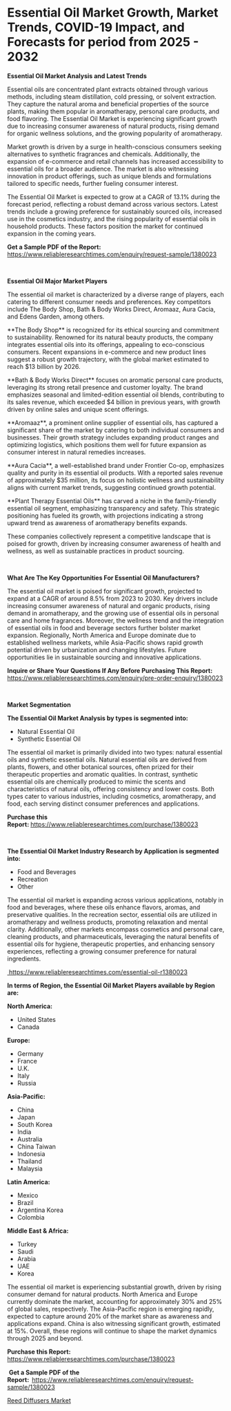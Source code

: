 <p><h1>Essential Oil Market Growth, Market Trends, COVID-19 Impact, and Forecasts for period from 2025 - 2032</h1></p><p><strong>Essential Oil Market Analysis and Latest Trends</strong></p>
<p><p>Essential oils are concentrated plant extracts obtained through various methods, including steam distillation, cold pressing, or solvent extraction. They capture the natural aroma and beneficial properties of the source plants, making them popular in aromatherapy, personal care products, and food flavoring. The Essential Oil Market is experiencing significant growth due to increasing consumer awareness of natural products, rising demand for organic wellness solutions, and the growing popularity of aromatherapy.</p><p>Market growth is driven by a surge in health-conscious consumers seeking alternatives to synthetic fragrances and chemicals. Additionally, the expansion of e-commerce and retail channels has increased accessibility to essential oils for a broader audience. The market is also witnessing innovation in product offerings, such as unique blends and formulations tailored to specific needs, further fueling consumer interest.</p><p>The Essential Oil Market is expected to grow at a CAGR of 13.1% during the forecast period, reflecting a robust demand across various sectors. Latest trends include a growing preference for sustainably sourced oils, increased use in the cosmetics industry, and the rising popularity of essential oils in household products. These factors position the market for continued expansion in the coming years.</p></p>
<p><strong>Get a Sample PDF of the Report:&nbsp;</strong> <a href="https://www.reliableresearchtimes.com/enquiry/request-sample/1380023?utm_campaign=3576&utm_medium=2&utm_source=Github&utm_content=ia&utm_term=05042025&utm_id=essential-oil">https://www.reliableresearchtimes.com/enquiry/request-sample/1380023</a></p>
<p>&nbsp;</p>
<p><strong>Essential Oil Major Market Players</strong></p>
<p><p>The essential oil market is characterized by a diverse range of players, each catering to different consumer needs and preferences. Key competitors include The Body Shop, Bath & Body Works Direct, Aromaaz, Aura Cacia, and Edens Garden, among others.</p><p>**The Body Shop** is recognized for its ethical sourcing and commitment to sustainability. Renowned for its natural beauty products, the company integrates essential oils into its offerings, appealing to eco-conscious consumers. Recent expansions in e-commerce and new product lines suggest a robust growth trajectory, with the global market estimated to reach $13 billion by 2026.</p><p>**Bath & Body Works Direct** focuses on aromatic personal care products, leveraging its strong retail presence and customer loyalty. The brand emphasizes seasonal and limited-edition essential oil blends, contributing to its sales revenue, which exceeded $4 billion in previous years, with growth driven by online sales and unique scent offerings.</p><p>**Aromaaz**, a prominent online supplier of essential oils, has captured a significant share of the market by catering to both individual consumers and businesses. Their growth strategy includes expanding product ranges and optimizing logistics, which positions them well for future expansion as consumer interest in natural remedies increases.</p><p>**Aura Cacia**, a well-established brand under Frontier Co-op, emphasizes quality and purity in its essential oil products. With a reported sales revenue of approximately $35 million, its focus on holistic wellness and sustainability aligns with current market trends, suggesting continued growth potential.</p><p>**Plant Therapy Essential Oils** has carved a niche in the family-friendly essential oil segment, emphasizing transparency and safety. This strategic positioning has fueled its growth, with projections indicating a strong upward trend as awareness of aromatherapy benefits expands.</p><p>These companies collectively represent a competitive landscape that is poised for growth, driven by increasing consumer awareness of health and wellness, as well as sustainable practices in product sourcing.</p></p>
<p>&nbsp;</p>
<p><strong>What Are The Key Opportunities For Essential Oil Manufacturers?</strong></p>
<p><p>The essential oil market is poised for significant growth, projected to expand at a CAGR of around 8.5% from 2023 to 2030. Key drivers include increasing consumer awareness of natural and organic products, rising demand in aromatherapy, and the growing use of essential oils in personal care and home fragrances. Moreover, the wellness trend and the integration of essential oils in food and beverage sectors further bolster market expansion. Regionally, North America and Europe dominate due to established wellness markets, while Asia-Pacific shows rapid growth potential driven by urbanization and changing lifestyles. Future opportunities lie in sustainable sourcing and innovative applications.</p></p>
<p><strong>Inquire or Share Your Questions If Any Before Purchasing This Report:</strong> <a href="https://www.reliableresearchtimes.com/enquiry/pre-order-enquiry/1380023?utm_campaign=3576&utm_medium=2&utm_source=Github&utm_content=ia&utm_term=05042025&utm_id=essential-oil">https://www.reliableresearchtimes.com/enquiry/pre-order-enquiry/1380023</a></p>
<p>&nbsp;</p>
<p><strong>Market Segmentation</strong></p>
<p><strong>The Essential Oil Market Analysis by types is segmented into:</strong></p>
<p><ul><li>Natural Essential Oil</li><li>Synthetic Essential Oil</li></ul></p>
<p><p>The essential oil market is primarily divided into two types: natural essential oils and synthetic essential oils. Natural essential oils are derived from plants, flowers, and other botanical sources, often prized for their therapeutic properties and aromatic qualities. In contrast, synthetic essential oils are chemically produced to mimic the scents and characteristics of natural oils, offering consistency and lower costs. Both types cater to various industries, including cosmetics, aromatherapy, and food, each serving distinct consumer preferences and applications.</p></p>
<p><strong>Purchase this Report:&nbsp;</strong><a href="https://www.reliableresearchtimes.com/purchase/1380023?utm_campaign=3576&utm_medium=2&utm_source=Github&utm_content=ia&utm_term=05042025&utm_id=essential-oil">https://www.reliableresearchtimes.com/purchase/1380023</a></p>
<p>&nbsp;</p>
<p><strong>The Essential Oil Market Industry Research by Application is segmented into:</strong></p>
<p><ul><li>Food and Beverages</li><li>Recreation</li><li>Other</li></ul></p>
<p><p>The essential oil market is expanding across various applications, notably in food and beverages, where these oils enhance flavors, aromas, and preservative qualities. In the recreation sector, essential oils are utilized in aromatherapy and wellness products, promoting relaxation and mental clarity. Additionally, other markets encompass cosmetics and personal care, cleaning products, and pharmaceuticals, leveraging the natural benefits of essential oils for hygiene, therapeutic properties, and enhancing sensory experiences, reflecting a growing consumer preference for natural ingredients.</p></p>
<p><a href="https://www.reliableresearchtimes.com/essential-oil-r1380023?utm_campaign=3576&utm_medium=2&utm_source=Github&utm_content=ia&utm_term=05042025&utm_id=essential-oil">&nbsp;https://www.reliableresearchtimes.com/essential-oil-r1380023</a></p>
<p><strong>In terms of Region, the Essential Oil Market Players available by Region are:</strong></p>
<p>
    <p> <strong> North America: </strong>
        <ul>
            <li>United States</li>
            <li>Canada</li>
        </ul>
        </p> 
    <p> <strong> Europe: </strong>
        <ul>
            <li>Germany</li>
            <li>France</li>
            <li>U.K.</li>
            <li>Italy</li>
            <li>Russia</li>
        </ul>
        </p> 
    <p> <strong> Asia-Pacific: </strong>
        <ul>
            <li>China</li>
            <li>Japan</li>
            <li>South Korea</li>
            <li>India</li>
            <li>Australia</li>
            <li>China Taiwan</li>
            <li>Indonesia</li>
            <li>Thailand</li>
            <li>Malaysia</li>
        </ul>
        </p> 
    <p> <strong> Latin America: </strong>
        <ul>
            <li>Mexico</li>
            <li>Brazil</li>
            <li>Argentina Korea</li>
            <li>Colombia</li>
        </ul>
        </p> 
    <p> <strong> Middle East & Africa: </strong>
        <ul>
            <li>Turkey</li>
            <li>Saudi</li>
            <li>Arabia</li>
            <li>UAE</li>
            <li>Korea</li>
        </ul>
    </p>
    </p>
<p><p>The essential oil market is experiencing substantial growth, driven by rising consumer demand for natural products. North America and Europe currently dominate the market, accounting for approximately 30% and 25% of global sales, respectively. The Asia-Pacific region is emerging rapidly, expected to capture around 20% of the market share as awareness and applications expand. China is also witnessing significant growth, estimated at 15%. Overall, these regions will continue to shape the market dynamics through 2025 and beyond.</p></p>
<p><strong>Purchase this Report: </strong><a href="https://www.reliableresearchtimes.com/purchase/1380023?utm_campaign=3576&utm_medium=2&utm_source=Github&utm_content=ia&utm_term=05042025&utm_id=essential-oil">https://www.reliableresearchtimes.com/purchase/1380023</a></p>
<p>&nbsp;<strong>Get a Sample PDF of the Report:&nbsp;&nbsp;</strong><a href="https://www.reliableresearchtimes.com/enquiry/request-sample/1380023?utm_campaign=3576&utm_medium=2&utm_source=Github&utm_content=ia&utm_term=05042025&utm_id=essential-oil">https://www.reliableresearchtimes.com/enquiry/request-sample/1380023</a></p>
<p><strong></strong></p>
<p><p><a href="https://github.com/rreynagjysma65/Market-Research-Report-List-1/blob/main/reed-diffusers-market.md?utm_campaign=3576&utm_medium=2&utm_source=Github&utm_content=ia&utm_term=05042025&utm_id=essential-oil">Reed Diffusers Market</a></p></p>